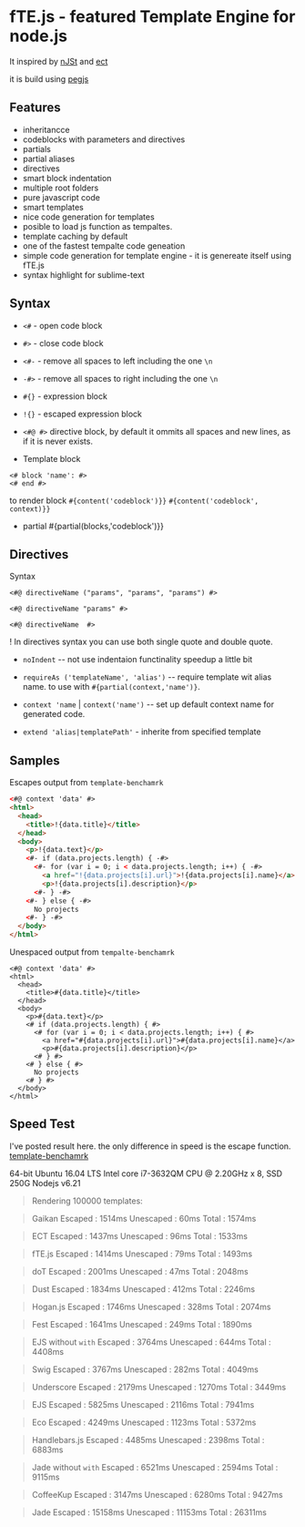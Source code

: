# fTE.js - featured Template Engine for node.js

It inspired by [nJSt](https://github.com/unclechu/node-njst) and [ect](https://github.com/baryshev/ect)

it is build using [pegjs](https://github.com/pegjs/pegjs)

## Features

  - inheritancce
  - codeblocks with parameters and directives
  - partials
  - partial aliases
  - directives
  - smart block indentation
  - multiple root folders
  - pure javascript code
  - smart templates
  - nice code generation for templates
  - posible to load js function as tempaltes.
  - template caching by default
  - one of the fastest tempalte code geneation
  - simple code generation for template engine - it is genereate itself using fTE.js
  - syntax highlight for sublime-text

## Syntax

- `<#` - open code block

- `#>` - close code block

- `<#-` - remove all spaces to left including the one `\n`

- `-#>` - remove all spaces to right including the one `\n`

- `#{}` - expression block

- `!{}` - escaped expression block

- `<#@ #>` directive block, by default it ommits all spaces and new lines, as if it is never exists.

- Template block
   
```
<# block 'name': #>
<# end #>

```  

to render block
`#{content('codeblock')}}`
`#{content('codeblock', context)}}`

- partial 
  #{partial(blocks,'codeblock')}}

## Directives

Syntax 

`<#@ directiveName ("params", "params", "params") #>`

`<#@ directiveName "params" #>`

`<#@ directiveName  #>`

! In directives syntax you can use both single quote and double quote.

- `noIndent` -- not use indentaion functinality speedup a little bit

- `requireAs ('templateName', 'alias')` -- require template wit alias name. to use with `#{partial(context,'name')}`.

- `context 'name` | `context('name')` -- set up default context name for generated code.

- `extend 'alias|templatePath'` - inherite from specified template

## Samples

Escapes output from `template-benchamrk`

```html
<#@ context 'data' #>
<html>
  <head>
    <title>!{data.title}</title>
  </head>
  <body>
    <p>!{data.text}</p>
    <#- if (data.projects.length) { -#>
      <#- for (var i = 0; i < data.projects.length; i++) { -#>
        <a href="!{data.projects[i].url}">!{data.projects[i].name}</a>
        <p>!{data.projects[i].description}</p>
      <#- } -#>
    <#- } else { -#>
      No projects
    <#- } -#>
  </body>
</html>
```
Unespaced output from `tempalte-benchamrk`

```
<#@ context 'data' #>
<html>
  <head>
    <title>#{data.title}</title>
  </head>
  <body>
    <p>#{data.text}</p>
    <# if (data.projects.length) { #>
      <# for (var i = 0; i < data.projects.length; i++) { #>
        <a href="#{data.projects[i].url}">#{data.projects[i].name}</a>
        <p>#{data.projects[i].description}</p>
      <# } #>
    <# } else { #>
      No projects
    <# } #>
  </body>
</html>
```



## Speed Test 
I've posted result here.
the only difference in speed is the escape function.
[template-benchamrk](https://github.com/vedmalex/template-benchmark)

64-bit Ubuntu 16.04 LTS
Intel core i7-3632QM CPU @ 2.20GHz x 8, SSD 250G
Nodejs v6.21

> Rendering 100000 templates:

>Gaikan
  Escaped   : 1514ms
  Unescaped : 60ms
  Total     : 1574ms

>ECT
  Escaped   : 1437ms
  Unescaped : 96ms
  Total     : 1533ms

>fTE.js
  Escaped   : 1414ms
  Unescaped : 79ms
  Total     : 1493ms

>doT
  Escaped   : 2001ms
  Unescaped : 47ms
  Total     : 2048ms

>Dust
  Escaped   : 1834ms
  Unescaped : 412ms
  Total     : 2246ms

>Hogan.js
  Escaped   : 1746ms
  Unescaped : 328ms
  Total     : 2074ms

>Fest
  Escaped   : 1641ms
  Unescaped : 249ms
  Total     : 1890ms

>EJS without `with`
  Escaped   : 3764ms
  Unescaped : 644ms
  Total     : 4408ms

>Swig
  Escaped   : 3767ms
  Unescaped : 282ms
  Total     : 4049ms

>Underscore
  Escaped   : 2179ms
  Unescaped : 1270ms
  Total     : 3449ms

>EJS
  Escaped   : 5825ms
  Unescaped : 2116ms
  Total     : 7941ms

>Eco
  Escaped   : 4249ms
  Unescaped : 1123ms
  Total     : 5372ms

>Handlebars.js
  Escaped   : 4485ms
  Unescaped : 2398ms
  Total     : 6883ms

>Jade without `with`
  Escaped   : 6521ms
  Unescaped : 2594ms
  Total     : 9115ms

>CoffeeKup
  Escaped   : 3147ms
  Unescaped : 6280ms
  Total     : 9427ms

>Jade
  Escaped   : 15158ms
  Unescaped : 11153ms
  Total     : 26311ms

